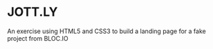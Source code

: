 JOTT.LY
=====================================
An exercise using HTML5 and CSS3 to build a landing page for a fake project from BLOC.IO

